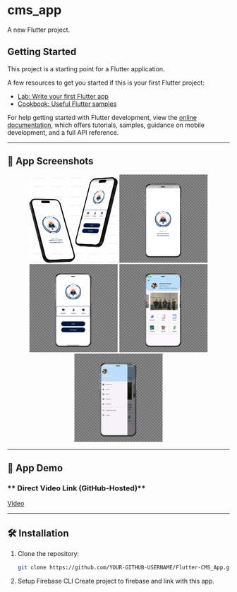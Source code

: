 # cms_app

A new Flutter project.

## Getting Started

This project is a starting point for a Flutter application.

A few resources to get you started if this is your first Flutter project:

- [Lab: Write your first Flutter app](https://docs.flutter.dev/get-started/codelab)
- [Cookbook: Useful Flutter samples](https://docs.flutter.dev/cookbook)

For help getting started with Flutter development, view the
[online documentation](https://docs.flutter.dev/), which offers tutorials,
samples, guidance on mobile development, and a full API reference.

---

## 📸 App Screenshots  

<p align = "center">
  <img src="assets/screenshots/CMS_APP.png" alt="App Screen" width="200"/>
  <img src="assets/screenshots/Splash_Screen.png" alt="Splash Screen" width="200"/>
  <img src="assets/screenshots/Login_Page.png" alt="Login Page" width="200"/>
  <img src="assets/screenshots/Home_Page.png" alt="Home Screen" width="200"/>
  <img src="assets/screenshots/Menu_Drawer.png" alt="Menu Drawer" width="200"/>
</p>
  

---

## 🎥 App Demo  

### ** Direct Video Link (GitHub-Hosted)**
[Video](https://github.com/owensuka/Flutter-CMS_App/raw/main/assets/video/iphone-ball-turn.mp4)

---

## 🛠️ Installation
1. Clone the repository:
   ```sh
   git clone https://github.com/YOUR-GITHUB-USERNAME/Flutter-CMS_App.git

2. Setup Firebase CLI
   Create project to firebase and link with this app.

